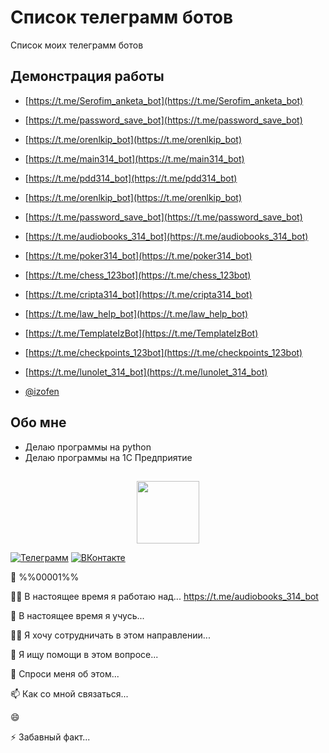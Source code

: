 # Список телеграмм ботов

Список моих телеграмм ботов


## Демонстрация работы

 - [https://t.me/Serofim_anketa_bot](https://t.me/Serofim_anketa_bot)
 - [https://t.me/password_save_bot](https://t.me/password_save_bot)
 - [https://t.me/orenlkip_bot](https://t.me/orenlkip_bot)
 - [https://t.me/main314_bot](https://t.me/main314_bot)
 - [https://t.me/pdd314_bot](https://t.me/pdd314_bot)
 - [https://t.me/orenlkip_bot](https://t.me/orenlkip_bot)
 - [https://t.me/password_save_bot](https://t.me/password_save_bot)
 - [https://t.me/audiobooks_314_bot](https://t.me/audiobooks_314_bot)
 - [https://t.me/poker314_bot](https://t.me/poker314_bot)
 - [https://t.me/chess_123bot](https://t.me/chess_123bot)
 - [https://t.me/cripta314_bot](https://t.me/cripta314_bot)
 - [https://t.me/law_help_bot](https://t.me/law_help_bot)
 - [https://t.me/TemplateIzBot](https://t.me/TemplateIzBot)
 - [https://t.me/checkpoints_123bot](https://t.me/checkpoints_123bot)
 - [https://t.me/lunolet_314_bot](https://t.me/lunolet_314_bot)


 - [@izofen](https://github.com/Izofen/My_contacts)



## Обо мне




 - Делаю программы на python
 - Делаю программы на 1С Предприятие

## 

<div id="header" align="center">
  <img src="https://media.giphy.com/media/M9gbBd9nbDrOTu1Mqx/giphy.gif" width="100"/>
</div>




[![Телеграмм](https://img.shields.io/badge/%D0%A2%D0%B5%D0%BB%D0%B5%D0%B3%D1%80%D0%B0%D0%BC%D0%BC-%234682B4?style=for-the-badge&logo=telegram&logoColor=#FFFF00&label=&labelColor=&color=)](https://t.me/a123_master)
[![ВКонтакте](https://img.shields.io/badge/%D0%92%D0%9A%D0%BE%D0%BD%D1%82%D0%B0%D0%BA%D1%82%D0%B5-%23008000?style=for-the-badge&logo=telegram&logoColor=#FFFF00&label=&labelColor=&color=)](https://vk.com/3dot14)   









👋   		%%00001%%            

👩‍💻 В настоящее время я работаю над... https://t.me/audiobooks_314_bot

🧠 В настоящее время я учусь...

👯‍♀️ Я хочу сотрудничать в этом направлении...

🤔 Я ищу помощи в этом вопросе...

💬 Спроси меня об этом...

📫 Как со мной связаться...

😄 

⚡️ Забавный факт...


